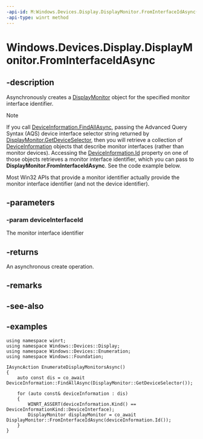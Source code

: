 ```yaml
---
-api-id: M:Windows.Devices.Display.DisplayMonitor.FromInterfaceIdAsync(System.String)
-api-type: winrt method
---
```


<!-- Method syntax.
public IAsyncOperation<DisplayMonitor> DisplayMonitor.FromInterfaceIdAsync(String deviceInterfaceId)
-->

# Windows.Devices.Display.DisplayMonitor.FromInterfaceIdAsync

## -description
Asynchronously creates a [DisplayMonitor](displaymonitor.md) object for the specified monitor interface identifier.

> [!NOTE]
> If you call [DeviceInformation.FindAllAsync](../windows.devices.enumeration/deviceinformation_findallasync_1257462890.md), passing the Advanced Query Syntax (AQS) device interface selector string returned by [DisplayMonitor.GetDeviceSelector](displaymonitor_getdeviceselector_838466080.md), then you will retrieve a collection of [DeviceInformation](../windows.devices.enumeration/deviceinformation.md) objects that describe monitor interfaces (rather than monitor devices). Accessing the [DeviceInformation.Id](../windows.devices.enumeration/deviceinformation_id.md) property on one of those objects retrieves a monitor interface identifier, which you can pass to **DisplayMonitor.FromInterfaceIdAsync**. See the code example below.
>
> Most Win32 APIs that provide a monitor identifier actually provide the monitor interface identifier (and not the device identifier).

## -parameters
### -param deviceInterfaceId
The monitor interface identifier

## -returns
An asynchronous create operation.

## -remarks

## -see-also

## -examples
```cppwinrt
using namespace winrt;
using namespace Windows::Devices::Display;
using namespace Windows::Devices::Enumeration;
using namespace Windows::Foundation;

IAsyncAction EnumerateDisplayMonitorsAsync()
{
    auto const dis = co_await DeviceInformation::FindAllAsync(DisplayMonitor::GetDeviceSelector());

    for (auto const& deviceInformation : dis)
    {
		WINRT_ASSERT(deviceInformation.Kind() == DeviceInformationKind::DeviceInterface);
        DisplayMonitor displayMonitor = co_await DisplayMonitor::FromInterfaceIdAsync(deviceInformation.Id());
    }
}
```